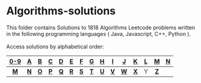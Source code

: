 # Algorithms-solutions
This folder contains Solutions to 1818 Algorithms Leetcode problems written in the following programming languages ( Java, Javascript, C++, Python ).<br><br>
Access solutions by alphabetical order:

|[0-9](https://github.com/AnasImloul/Leetcode-solutions/tree/main/algorithms/0-9/#leetcode-solutions)|[A](https://github.com/AnasImloul/Leetcode-solutions/tree/main/algorithms/A/#leetcode-solutions)|[B](https://github.com/AnasImloul/Leetcode-solutions/tree/main/algorithms/B/#leetcode-solutions)|[C](https://github.com/AnasImloul/Leetcode-solutions/tree/main/algorithms/C/#leetcode-solutions)|[D](https://github.com/AnasImloul/Leetcode-solutions/tree/main/algorithms/D/#leetcode-solutions)|[E](https://github.com/AnasImloul/Leetcode-solutions/tree/main/algorithms/E/#leetcode-solutions)|[F](https://github.com/AnasImloul/Leetcode-solutions/tree/main/algorithms/F/#leetcode-solutions)|[G](https://github.com/AnasImloul/Leetcode-solutions/tree/main/algorithms/G/#leetcode-solutions)|[H](https://github.com/AnasImloul/Leetcode-solutions/tree/main/algorithms/H/#leetcode-solutions)|[I](https://github.com/AnasImloul/Leetcode-solutions/tree/main/algorithms/I/#leetcode-solutions)|[J](https://github.com/AnasImloul/Leetcode-solutions/tree/main/algorithms/J/#leetcode-solutions)|[K](https://github.com/AnasImloul/Leetcode-solutions/tree/main/algorithms/K/#leetcode-solutions)|[L](https://github.com/AnasImloul/Leetcode-solutions/tree/main/algorithms/L/#leetcode-solutions)|[M](https://github.com/AnasImloul/Leetcode-solutions/tree/main/algorithms/M/#leetcode-solutions)|[N](https://github.com/AnasImloul/Leetcode-solutions/tree/main/algorithms/N/#leetcode-solutions)|
|:--------------------------------------------------------------------------------------------------:|:----------------------------------------------------------------------------------------------:|:----------------------------------------------------------------------------------------------:|:----------------------------------------------------------------------------------------------:|:----------------------------------------------------------------------------------------------:|:----------------------------------------------------------------------------------------------:|:----------------------------------------------------------------------------------------------:|:----------------------------------------------------------------------------------------------:|:----------------------------------------------------------------------------------------------:|:----------------------------------------------------------------------------------------------:|:----------------------------------------------------------------------------------------------:|:----------------------------------------------------------------------------------------------:|:----------------------------------------------------------------------------------------------:|:----------------------------------------------------------------------------------------------:|:----------------------------------------------------------------------------------------------:|
|**[M](https://github.com/AnasImloul/Leetcode-solutions/tree/main/algorithms/M/#leetcode-solutions)**|**[N](https://github.com/AnasImloul/Leetcode-solutions/tree/main/algorithms/N/#leetcode-solutions)**|**[O](https://github.com/AnasImloul/Leetcode-solutions/tree/main/algorithms/O/#leetcode-solutions)**|**[P](https://github.com/AnasImloul/Leetcode-solutions/tree/main/algorithms/P/#leetcode-solutions)**|**[Q](https://github.com/AnasImloul/Leetcode-solutions/tree/main/algorithms/Q/#leetcode-solutions)**|**[R](https://github.com/AnasImloul/Leetcode-solutions/tree/main/algorithms/R/#leetcode-solutions)**|**[S](https://github.com/AnasImloul/Leetcode-solutions/tree/main/algorithms/S/#leetcode-solutions)**|**[T](https://github.com/AnasImloul/Leetcode-solutions/tree/main/algorithms/T/#leetcode-solutions)**|**[U](https://github.com/AnasImloul/Leetcode-solutions/tree/main/algorithms/U/#leetcode-solutions)**|**[V](https://github.com/AnasImloul/Leetcode-solutions/tree/main/algorithms/V/#leetcode-solutions)**|**[W](https://github.com/AnasImloul/Leetcode-solutions/tree/main/algorithms/W/#leetcode-solutions)**|**[X](https://github.com/AnasImloul/Leetcode-solutions/tree/main/algorithms/X/#leetcode-solutions)**|**<span style='color:grey'>  Y  </span>**|**[Z](https://github.com/AnasImloul/Leetcode-solutions/tree/main/algorithms/Z/#leetcode-solutions)**|